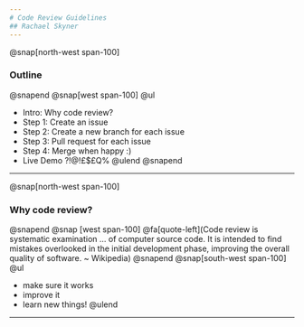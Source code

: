 ```yaml
---
# Code Review Guidelines
## Rachael Skyner
---
```

@snap[north-west span-100]
### Outline
@snapend
@snap[west span-100]
@ul
- Intro: Why code review?
- Step 1: Create an issue
- Step 2: Create a new branch for each issue
- Step 3: Pull request for each issue
- Step 4: Merge when happy :)
- Live Demo ?!@!£$£Q%
@ulend
@snapend
---
@snap[north-west span-100]
### Why code review?
@snapend
@snap [west span-100]
@fa[quote-left](Code review is systematic examination ... of computer source code. 
It is intended to find mistakes overlooked in the initial development phase, improving the overall quality of software. 
~ Wikipedia)
@snapend
@snap[south-west span-100]
@ul
- make sure it works
- improve it
- learn new things!
@ulend
---